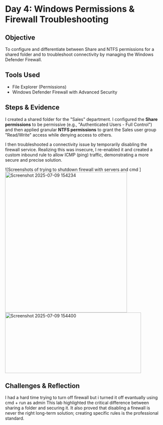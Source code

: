 # Day 4: Windows Permissions & Firewall Troubleshooting

## Objective
To configure and differentiate between Share and NTFS permissions for a shared folder and to troubleshoot connectivity by managing the Windows Defender Firewall.

## Tools Used
- File Explorer (Permissions)
- Windows Defender Firewall with Advanced Security

## Steps & Evidence
I created a shared folder for the "Sales" department. I configured the **Share permissions** to be permissive (e.g., "Authenticated Users - Full Control") and then applied granular **NTFS permissions** to grant the Sales user group "Read/Write" access while denying access to others.

I then troubleshooted a connectivity issue by temporarily disabling the firewall service. Realizing this was insecure, I re-enabled it and created a custom inbound rule to allow ICMP (ping) traffic, demonstrating a more secure and precise solution.

![Screenshots of trying to shutdown firewall with servers and cmd ]
<img width="398" height="459" alt="Screenshot 2025-07-09 154234" src="https://github.com/user-attachments/assets/d0b4da12-48c2-419e-869e-0fc9c6a343ae" />
<img width="444" height="198" alt="Screenshot 2025-07-09 154400" src="https://github.com/user-attachments/assets/5d67beb2-dae1-43fe-b30b-5d378df65edc" />


## Challenges & Reflection
I had a hard time trying to turn off firewall but i turned it off evantually using cmd + run as admin
This lab highlighted the critical difference between sharing a folder and securing it. It also proved that disabling a firewall is never the right long-term solution; creating specific rules is the professional standard.
